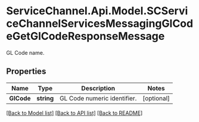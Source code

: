 # ServiceChannel.Api.Model.SCServiceChannelServicesMessagingGlCodeGetGlCodeResponseMessage
GL Code name.

## Properties

Name | Type | Description | Notes
------------ | ------------- | ------------- | -------------
**GlCode** | **string** | GL Code numeric identifier. | [optional] 

[[Back to Model list]](../README.md#documentation-for-models) [[Back to API list]](../README.md#documentation-for-api-endpoints) [[Back to README]](../README.md)

